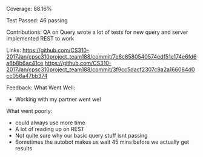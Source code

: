 Coverage: 88.16%

Test Passed: 46 passing

Contributions:
QA on Query
wrote a lot of tests for new query and server
implemented REST to work

Links:
https://github.com/CS310-2017Jan/cpsc310project_team188/commit/7e8c8580540574edf51e174e6fd6a6b8b6ac41ce
https://github.com/CS310-2017Jan/cpsc310project_team188/commit/3f9cc5dacf2307c9a2a166084d0cc056a47bb374

Feedback:
What Went Well:
- Working with my partner went wel

What went poorly:
- could always use more time
- A lot of reading up on REST
- Not quite sure why our basic query stuff isnt passing
- Sometimes the autobot makes us wait 45 mins before we actually get results
